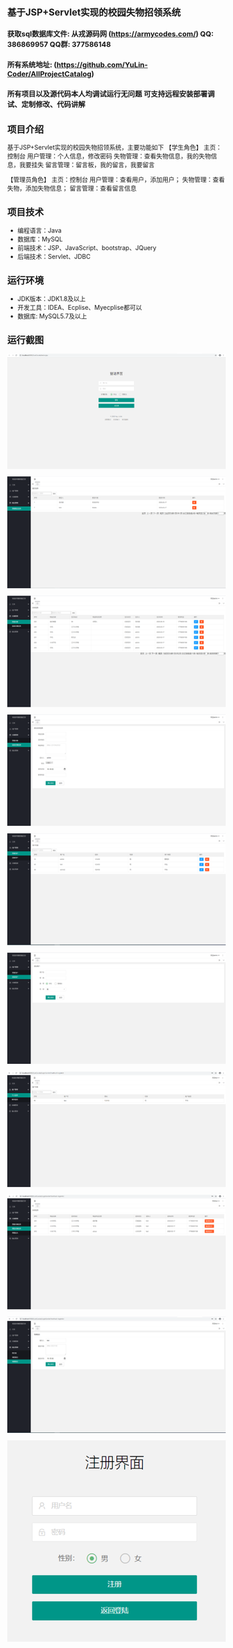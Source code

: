 ## 基于JSP+Servlet实现的校园失物招领系统

###  获取sql数据库文件: 从戎源码网 (https://armycodes.com/) QQ: 386869957 QQ群: 377586148
###  所有系统地址: (https://github.com/YuLin-Coder/AllProjectCatalog) 
###  所有项目以及源代码本人均调试运行无问题 可支持远程安装部署调试、定制修改、代码讲解

## 项目介绍
基于JSP+Servlet实现的校园失物招领系统，主要功能如下
【学生角色】
主页：控制台
用户管理：个人信息，修改密码
失物管理：查看失物信息，我的失物信息，我要挂失
留言管理：留言板，我的留言，我要留言

【管理员角色】
主页：控制台
用户管理：查看用户，添加用户；
失物管理：查看失物，添加失物信息；
留言管理：查看留言信息

## 项目技术
- 编程语言：Java
- 数据库：MySQL
- 前端技术：JSP、JavaScript、bootstrap、JQuery
- 后端技术：Servlet、JDBC

## 运行环境
- JDK版本：JDK1.8及以上
- 开发工具：IDEA、Ecplise、Myecplise都可以
- 数据库: MySQL5.7及以上

## 运行截图
![](screenshot/1.png)

![](screenshot/2.png)

![](screenshot/3.png)

![](screenshot/4.png)

![](screenshot/5.png)

![](screenshot/6.png)

![](screenshot/7.png)

![](screenshot/8.png)

![](screenshot/9.png)

![](screenshot/10.png)